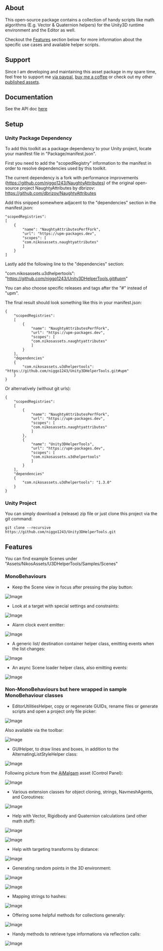 ## About

This open-source package contains a collection of handy scripts like math algorithms (E.g. Vector & Quaternion helpers) for the Unity3D runtime environment and the Editor as well.

Checkout the [Features](#features) section below for more information about the specific use cases and available helper scripts.

## Support

Since I am developing and maintaining this asset package in my spare time, feel free to support me <a href="https://paypal.me/NikosProjects">via paypal</a>, <a href="https://www.buymeacoffee.com/nikosprojects">buy me a coffee</a> or check out my other <a href="https://assetstore.unity.com/publishers/52812">published assets</a>.

## Documentation

See the API doc <a href="https://niggo1243.github.io/Unity3DHelperTools/annotated.html">here</a>

## Setup

### Unity Package Dependency 

To add this toolkit as a package dependency to your Unity project, 
locate your manifest file in "Package/manifest.json".

First you need to add the "scopedRegistry" information to the manifest 
in order to resolve dependencies used by this toolkit.

The current dependency is a fork with performance improvements (https://github.com/niggo1243/NaughtyAttributes) of the original open-source project NaughtyAttributes by dbrizov:
https://github.com/dbrizov/NaughtyAttributes

Add this snipped somewhere adjacent to the "dependencies" section in the manifest.json:

```
"scopedRegistries": 
[
    {
        "name": "NaughtyAttributesPerfFork",
        "url": "https://upm-packages.dev",
        "scopes": [
        "com.nikosassets.naughtyattributes"
        ]
    }
]
```

Lastly add the following line to the "dependencies" section:

"com.nikosassets.u3dhelpertools": "https://github.com/niggo1243/Unity3DHelperTools.git#upm"

You can also choose specific releases and tags after the "#" instead of "upm".

The final result should look something like this in your manifest.json:

```
{
    "scopedRegistries": 
    [
        {
            "name": "NaughtyAttributesPerfFork",
            "url": "https://upm-packages.dev",
            "scopes": [
            "com.nikosassets.naughtyattributes"
            ]
        }
    ], 
    "dependencies" 
    {
        "com.nikosassets.u3dhelpertools": "https://github.com/niggo1243/Unity3DHelperTools.git#upm"
    }
}
```
Or alternatively (without git urls):

```
{
    "scopedRegistries": 
    [
        {
            "name": "NaughtyAttributesPerfFork",
            "url": "https://upm-packages.dev",
            "scopes": [
            "com.nikosassets.naughtyattributes"
            ]
        },
        {
            "name": "Unity3DHelperTools",
            "url": "https://upm-packages.dev",
            "scopes": [
            "com.nikosassets.u3dhelpertools"
            ]
        }
    ], 
    "dependencies" 
    {
        "com.nikosassets.u3dhelpertools": "1.3.0"
    }
}
```

### Unity Project

You can simply download a (release) zip file or just clone this project via the git command: 

```
git clone --recursive https://github.com/niggo1243/Unity3DHelperTools.git
```

## Features

You can find example Scenes under "Assets/NikosAssets/U3DHelperTools/Samples/Scenes"

### MonoBehaviours
- Keep the Scene view in focus after pressing the play button:
  
![Image](https://github.com/niggo1243/Unity3DHelperTools/raw/master/Assets/NikosAssets/U3DHelperTools/Documentation/KeepSceneViewInFocus.PNG)

- Look at a target with special settings and constraints:
  
![Image](https://github.com/niggo1243/Unity3DHelperTools/raw/master/Assets/NikosAssets/U3DHelperTools/Documentation/LookAt_Example.gif)

- Alarm clock event emitter:
  
![Image](https://github.com/niggo1243/Unity3DHelperTools/raw/master/Assets/NikosAssets/U3DHelperTools/Documentation/AlarmClock.PNG)

- A generic list/ destination container helper class, emitting events when the list changes:

![Image](https://github.com/niggo1243/Unity3DHelperTools/raw/master/Assets/NikosAssets/U3DHelperTools/Documentation/DestinationContainer.PNG)

- An async Scene loader helper class, also emitting events:
  
![Image](https://github.com/niggo1243/Unity3DHelperTools/raw/master/Assets/NikosAssets/U3DHelperTools/Documentation/AsyncSceneLoader.PNG)

### Non-MonoBehaviours but here wrapped in sample MonoBehaviour classes 

- EditorUtilitiesHelper, copy or regenerate GUIDs, rename files or generate scripts and open a project only file picker:

![Image](https://raw.githubusercontent.com/niggo1243/Unity3DHelperTools/c09dec59d4029cba63a88cc1a452d66d726efe0d/Assets/NikosAssets/U3DHelperTools/Documentation/EditorUtilities_Example.PNG)

Also available via the toolbar:

![Image](https://github.com/niggo1243/Unity3DHelperTools/raw/master/Assets/NikosAssets/U3DHelperTools/Documentation/Editor_Toolbar_Helpers.PNG)

- GUIHelper, to draw lines and boxes, in addition to the AlternatingListStyleHelper class:

![Image](https://github.com/niggo1243/Unity3DHelperTools/raw/master/Assets/NikosAssets/U3DHelperTools/Documentation/GUIHelper_Example.PNG)

Following picture from the <a href="https://assetstore.unity.com/packages/tools/ai/aimalgam-218556">AiMalgam</a> asset (Control Panel):

![Image](https://github.com/niggo1243/Unity3DHelperTools/raw/master/Assets/NikosAssets/U3DHelperTools/Documentation/GUIHelper_AiMalgam_ColorBoxAndList.PNG)

- Various extension classes for object cloning, strings, NavmeshAgents, and Coroutines:

![Image](https://github.com/niggo1243/Unity3DHelperTools/raw/master/Assets/NikosAssets/U3DHelperTools/Documentation/Extensions_Example.PNG)

- Help with Vector, Rigidbody and Quaternion calculations (and other math stuff):

![Image](https://github.com/niggo1243/Unity3DHelperTools/raw/master/Assets/NikosAssets/U3DHelperTools/Documentation/NumericHelper_Example.PNG)

![Image](https://github.com/niggo1243/Unity3DHelperTools/raw/master/Assets/NikosAssets/U3DHelperTools/Documentation/RolyPoly_Example.gif)

- Help with targeting transforms by distance:

![Image](https://github.com/niggo1243/Unity3DHelperTools/raw/master/Assets/NikosAssets/U3DHelperTools/Documentation/TargetingHelper_Example.PNG)

- Generating random points in the 3D environment:

![Image](https://github.com/niggo1243/Unity3DHelperTools/raw/master/Assets/NikosAssets/U3DHelperTools/Documentation/RandomPointsHelper_Example.PNG)

![Image](https://github.com/niggo1243/Unity3DHelperTools/raw/master/Assets/NikosAssets/U3DHelperTools/Documentation/RandomPoints_Example.gif)

- Mapping strings to hashes:

![Image](https://github.com/niggo1243/Unity3DHelperTools/raw/master/Assets/NikosAssets/U3DHelperTools/Documentation/StringHasher_Example.PNG)

- Offering some helpful methods for collections generally:

![Image](https://github.com/niggo1243/Unity3DHelperTools/raw/master/Assets/NikosAssets/U3DHelperTools/Documentation/CollectionHelper_Example.PNG)

- Handy methods to retrieve type informations via reflection calls:

![Image](https://github.com/niggo1243/Unity3DHelperTools/raw/master/Assets/NikosAssets/U3DHelperTools/Documentation/ReflectionHelper_Example.PNG)



